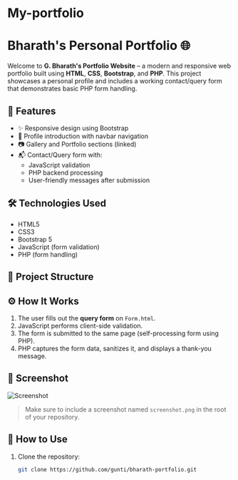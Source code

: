 # My-portfolio
# Bharath's Personal Portfolio 🌐

Welcome to **G. Bharath's Portfolio Website** – a modern and responsive web portfolio built using **HTML**, **CSS**, **Bootstrap**, and **PHP**. This project showcases a personal profile and includes a working contact/query form that demonstrates basic PHP form handling.

## 🚀 Features

- ✨ Responsive design using Bootstrap
- 📄 Profile introduction with navbar navigation
- 📷 Gallery and Portfolio sections (linked)
- 📬 Contact/Query form with:
  - JavaScript validation
  - PHP backend processing
  - User-friendly messages after submission

## 🛠️ Technologies Used

- HTML5
- CSS3
- Bootstrap 5
- JavaScript (form validation)
- PHP (form handling)

## 📁 Project Structure


## ⚙️ How It Works

1. The user fills out the **query form** on `Form.html`.
2. JavaScript performs client-side validation.
3. The form is submitted to the same page (self-processing form using PHP).
4. PHP captures the form data, sanitizes it, and displays a thank-you message.

## 📸 Screenshot

![Screenshot](screenshot.png)

> Make sure to include a screenshot named `screenshot.png` in the root of your repository.

## 📌 How to Use

1. Clone the repository:
   ```bash
   git clone https://github.com/gunti/bharath-portfolio.git
